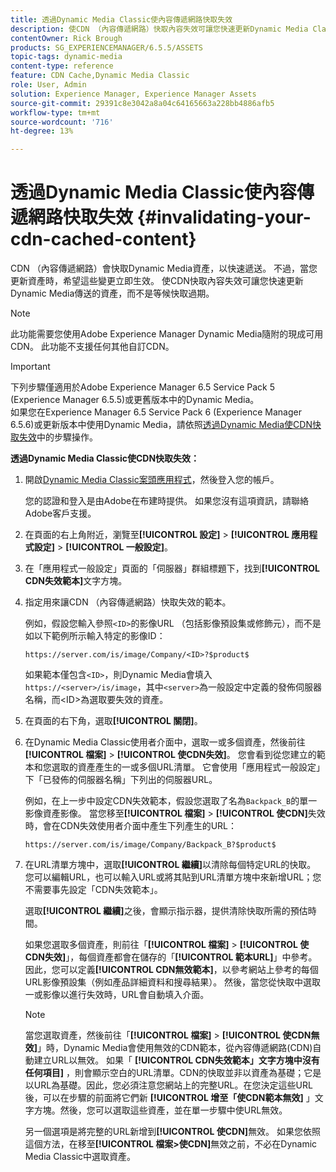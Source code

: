 ```yaml
---
title: 透過Dynamic Media Classic使內容傳遞網路快取失效
description: 使CDN （內容傳遞網路）快取內容失效可讓您快速更新Dynamic Media Classic所傳遞的資產，而不是等候快取過期。
contentOwner: Rick Brough
products: SG_EXPERIENCEMANAGER/6.5.5/ASSETS
topic-tags: dynamic-media
content-type: reference
feature: CDN Cache,Dynamic Media Classic
role: User, Admin
solution: Experience Manager, Experience Manager Assets
source-git-commit: 29391c8e3042a8a04c64165663a228bb4886afb5
workflow-type: tm+mt
source-wordcount: '716'
ht-degree: 13%

---
```


# 透過Dynamic Media Classic使內容傳遞網路快取失效 {#invalidating-your-cdn-cached-content}

CDN （內容傳遞網路）會快取Dynamic Media資產，以快速遞送。 不過，當您更新資產時，希望這些變更立即生效。 使CDN快取內容失效可讓您快速更新Dynamic Media傳送的資產，而不是等候快取過期。

>[!NOTE]
>
>此功能需要您使用Adobe Experience Manager Dynamic Media隨附的現成可用CDN。 此功能不支援任何其他自訂CDN。

>[!IMPORTANT]
>
>下列步驟僅適用於Adobe Experience Manager 6.5 Service Pack 5 (Experience Manager 6.5.5)或更舊版本中的Dynamic Media。<br>如果您在Experience Manager 6.5 Service Pack 6 (Experience Manager 6.5.6)或更新版本中使用Dynamic Media，請依照[透過Dynamic Media使CDN快取失效](/help/assets/invalidate-cdn-cache-dynamic-media.md)中的步驟操作。

<!-- REMOVED MARCH 28, 2022 BECAUSE OF 404; NO REDIRECT WAS PUT IN PLACE BY SUPPORT See also [Cache overview in Dynamic Media Classic (Scene7)](https://helpx.adobe.com/experience-manager/scene7/kb/base/caching-questions/scene7-caching-overview.html). -->

**透過Dynamic Media Classic使CDN快取失效：**

1. 開啟[Dynamic Media Classic案頭應用程式](https://experienceleague.adobe.com/docs/dynamic-media-classic/using/intro/dynamic-media-classic-desktop-app.html#system-requirements-dmc-app)，然後登入您的帳戶。

   您的認證和登入是由Adobe在布建時提供。 如果您沒有這項資訊，請聯絡Adobe客戶支援。

1. 在頁面的右上角附近，瀏覽至&#x200B;**[!UICONTROL 設定]** > **[!UICONTROL 應用程式設定]** > **[!UICONTROL 一般設定]**。
1. 在「應用程式一般設定」頁面的「伺服器」群組標題下，找到&#x200B;**[!UICONTROL CDN失效範本]**&#x200B;文字方塊。

1. 指定用來讓CDN （內容傳遞網路）快取失效的範本。

   例如，假設您輸入參照`<ID>`的影像URL （包括影像預設集或修飾元），而不是如以下範例所示輸入特定的影像ID：

   `https://server.com/is/image/Company/<ID>?$product$`

   如果範本僅包含`<ID>`，則Dynamic Media會填入`https://<server>/is/image`，其中`<server>`為一般設定中定義的發佈伺服器名稱，而&lt;ID>為選取要失效的資產。

1. 在頁面的右下角，選取&#x200B;**[!UICONTROL 關閉]**。
1. 在Dynamic Media Classic使用者介面中，選取一或多個資產，然後前往&#x200B;**[!UICONTROL 檔案]** > **[!UICONTROL 使CDN失效]**。 您會看到從您建立的範本和您選取的資產產生的一或多個URL清單。 它會使用「應用程式一般設定」下「已發佈的伺服器名稱」下列出的伺服器URL。

   例如，在上一步中設定CDN失效範本，假設您選取了名為`Backpack_B`的單一影像資產影像。 當您移至&#x200B;**[!UICONTROL 檔案]** > **[!UICONTROL 使CDN]**&#x200B;失效時，會在CDN失效使用者介面中產生下列產生的URL：

   `https://server.com/is/image/Company/Backpack_B?$product$`

1. 在URL清單方塊中，選取&#x200B;**[!UICONTROL 繼續]**&#x200B;以清除每個特定URL的快取。 您可以編輯URL，也可以輸入URL或將其貼到URL清單方塊中來新增URL；您不需要事先設定「CDN失效範本」。

   選取&#x200B;**[!UICONTROL 繼續]**&#x200B;之後，會顯示指示器，提供清除快取所需的預估時間。

   如果您選取多個資產，則前往「**[!UICONTROL 檔案]** > **[!UICONTROL 使CDN失效]**」，每個資產都會在儲存的「**[!UICONTROL 範本URL]**」中參考。 因此，您可以定義&#x200B;**[!UICONTROL CDN無效範本]**，以參考網站上參考的每個URL影像預設集（例如產品詳細資料和搜尋結果）。 然後，當您從快取中選取一或影像以進行失效時，URL會自動填入介面。

   >[!NOTE]
   >
   >當您選取資產，然後前往「**[!UICONTROL 檔案]** > **[!UICONTROL 使CDN無效]**」時，Dynamic Media會使用無效的CDN範本，從內容傳遞網路(CDN)自動建立URL以無效。 如果「 **[!UICONTROL CDN失效範本」文字方塊中沒有任何項目]** ，則會顯示空白的URL清單。CDN的快取並非以資產為基礎；它是以URL為基礎。因此，您必須注意您網站上的完整URL。在您決定這些URL後，可以在步驟的前面將它們新 **[!UICONTROL 增至「使CDN範本無效]** 」文字方塊。然後，您可以選取這些資產，並在單一步驟中使URL無效。
   >
   >另一個選項是將完整的URL新增到&#x200B;**[!UICONTROL 使CDN]**&#x200B;無效。 如果您依照這個方法，在移至&#x200B;**[!UICONTROL 檔案>使CDN]**&#x200B;無效之前，不必在Dynamic Media Classic中選取資產。
